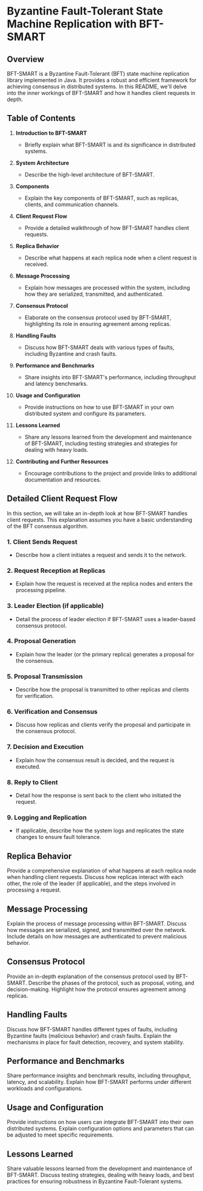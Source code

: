 # Byzantine Fault-Tolerant State Machine Replication with BFT-SMART

## Overview

BFT-SMART is a Byzantine Fault-Tolerant (BFT) state machine replication library implemented in Java. It provides a robust and efficient framework for achieving consensus in distributed systems. In this README, we'll delve into the inner workings of BFT-SMART and how it handles client requests in depth.

## Table of Contents

1. **Introduction to BFT-SMART**
   - Briefly explain what BFT-SMART is and its significance in distributed systems.

2. **System Architecture**
   - Describe the high-level architecture of BFT-SMART.

3. **Components**
   - Explain the key components of BFT-SMART, such as replicas, clients, and communication channels.

4. **Client Request Flow**
   - Provide a detailed walkthrough of how BFT-SMART handles client requests.

5. **Replica Behavior**
   - Describe what happens at each replica node when a client request is received.

6. **Message Processing**
   - Explain how messages are processed within the system, including how they are serialized, transmitted, and authenticated.

7. **Consensus Protocol**
   - Elaborate on the consensus protocol used by BFT-SMART, highlighting its role in ensuring agreement among replicas.

8. **Handling Faults**
   - Discuss how BFT-SMART deals with various types of faults, including Byzantine and crash faults.

9. **Performance and Benchmarks**
   - Share insights into BFT-SMART's performance, including throughput and latency benchmarks.

10. **Usage and Configuration**
    - Provide instructions on how to use BFT-SMART in your own distributed system and configure its parameters.

11. **Lessons Learned**
    - Share any lessons learned from the development and maintenance of BFT-SMART, including testing strategies and strategies for dealing with heavy loads.

12. **Contributing and Further Resources**
    - Encourage contributions to the project and provide links to additional documentation and resources.

## Detailed Client Request Flow

In this section, we will take an in-depth look at how BFT-SMART handles client requests. This explanation assumes you have a basic understanding of the BFT consensus algorithm.

### 1. Client Sends Request
   - Describe how a client initiates a request and sends it to the network.

### 2. Request Reception at Replicas
   - Explain how the request is received at the replica nodes and enters the processing pipeline.

### 3. Leader Election (if applicable)
   - Detail the process of leader election if BFT-SMART uses a leader-based consensus protocol.

### 4. Proposal Generation
   - Explain how the leader (or the primary replica) generates a proposal for the consensus.

### 5. Proposal Transmission
   - Describe how the proposal is transmitted to other replicas and clients for verification.

### 6. Verification and Consensus
   - Discuss how replicas and clients verify the proposal and participate in the consensus protocol.

### 7. Decision and Execution
   - Explain how the consensus result is decided, and the request is executed.

### 8. Reply to Client
   - Detail how the response is sent back to the client who initiated the request.

### 9. Logging and Replication
   - If applicable, describe how the system logs and replicates the state changes to ensure fault tolerance.

## Replica Behavior

Provide a comprehensive explanation of what happens at each replica node when handling client requests. Discuss how replicas interact with each other, the role of the leader (if applicable), and the steps involved in processing a request.

## Message Processing

Explain the process of message processing within BFT-SMART. Discuss how messages are serialized, signed, and transmitted over the network. Include details on how messages are authenticated to prevent malicious behavior.

## Consensus Protocol

Provide an in-depth explanation of the consensus protocol used by BFT-SMART. Describe the phases of the protocol, such as proposal, voting, and decision-making. Highlight how the protocol ensures agreement among replicas.

## Handling Faults

Discuss how BFT-SMART handles different types of faults, including Byzantine faults (malicious behavior) and crash faults. Explain the mechanisms in place for fault detection, recovery, and system stability.

## Performance and Benchmarks

Share performance insights and benchmark results, including throughput, latency, and scalability. Explain how BFT-SMART performs under different workloads and configurations.

## Usage and Configuration

Provide instructions on how users can integrate BFT-SMART into their own distributed systems. Explain configuration options and parameters that can be adjusted to meet specific requirements.

## Lessons Learned

Share valuable lessons learned from the development and maintenance of BFT-SMART. Discuss testing strategies, dealing with heavy loads, and best practices for ensuring robustness in Byzantine Fault-Tolerant systems.

